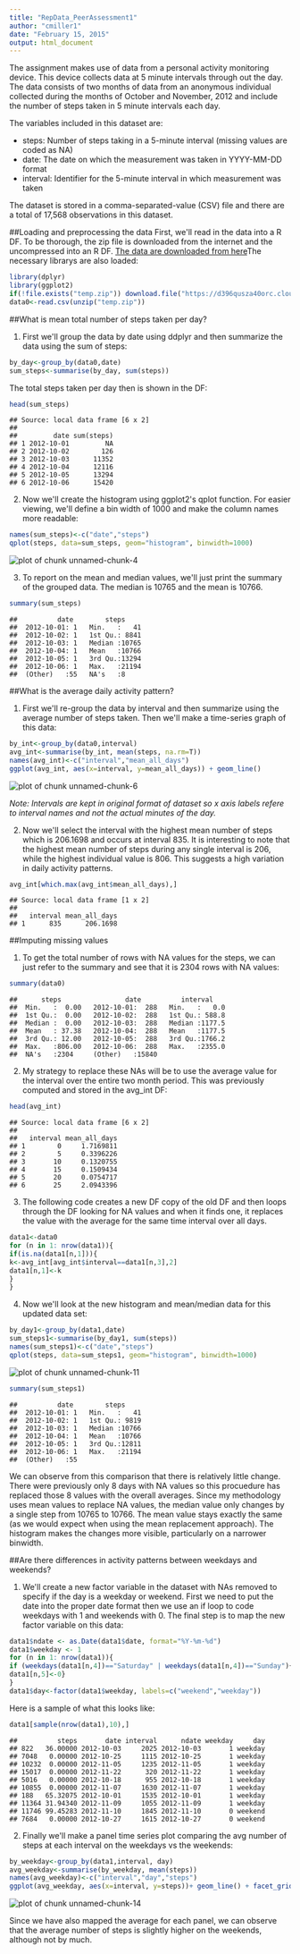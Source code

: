```yaml
---
title: "RepData_PeerAssessment1"
author: "cmiller1"
date: "February 15, 2015"
output: html_document
---
```

The assignment makes use of data from a personal activity monitoring device. This device collects data at 5 minute intervals through out the day. The data consists of two months of data from an anonymous individual collected during the months of October and November, 2012 and include the number of steps taken in 5 minute intervals each day.

The variables included in this dataset are:  
* steps: Number of steps taking in a 5-minute interval (missing values are coded as NA)  
* date: The date on which the measurement was taken in YYYY-MM-DD format  
* interval: Identifier for the 5-minute interval in which measurement was taken

The dataset is stored in a comma-separated-value (CSV) file and there are a total of 17,568 observations in this dataset.

##Loading and preprocessing the data
First, we'll read in the data into a R DF. To be thorough, the zip file is downloaded from the internet and the uncompressed into an R DF. [The data are downloaded from here](https://d396qusza40orc.cloudfront.net/repdata%2Fdata%2Factivity.zip)The necessary librarys are also loaded:

```r
library(dplyr)
library(ggplot2)
if(!file.exists("temp.zip")) download.file("https://d396qusza40orc.cloudfront.net/repdata%2Fdata%2Factivity.zip","temp.zip", method="curl", mode="wb")
data0<-read.csv(unzip("temp.zip"))
```

##What is mean total number of steps taken per day?
1. First we'll group the data by date using ddplyr and then summarize the data using the sum of steps:

```r
by_day<-group_by(data0,date)
sum_steps<-summarise(by_day, sum(steps))
```

The total steps taken per day then is shown in the DF:

```r
head(sum_steps)
```

```
## Source: local data frame [6 x 2]
## 
##         date sum(steps)
## 1 2012-10-01         NA
## 2 2012-10-02        126
## 3 2012-10-03      11352
## 4 2012-10-04      12116
## 5 2012-10-05      13294
## 6 2012-10-06      15420
```

2. Now we'll create the histogram using ggplot2's qplot function. For easier viewing, we'll define a bin width of 1000 and make the column names more readable:

```r
names(sum_steps)<-c("date","steps")
qplot(steps, data=sum_steps, geom="histogram", binwidth=1000)
```

![plot of chunk unnamed-chunk-4](figure/unnamed-chunk-4-1.png) 

3. To report on the mean and median values, we'll just print the summary of the grouped data. The median is 10765 and the mean is 10766.

```r
summary(sum_steps)
```

```
##          date        steps      
##  2012-10-01: 1   Min.   :   41  
##  2012-10-02: 1   1st Qu.: 8841  
##  2012-10-03: 1   Median :10765  
##  2012-10-04: 1   Mean   :10766  
##  2012-10-05: 1   3rd Qu.:13294  
##  2012-10-06: 1   Max.   :21194  
##  (Other)   :55   NA's   :8
```

##What is the average daily activity pattern?
1. First we'll re-group the data by interval and then summarize using the average number of steps taken. Then we'll make a time-series graph of this data:

```r
by_int<-group_by(data0,interval)
avg_int<-summarise(by_int, mean(steps, na.rm=T))
names(avg_int)<-c("interval","mean_all_days")
ggplot(avg_int, aes(x=interval, y=mean_all_days)) + geom_line()
```

![plot of chunk unnamed-chunk-6](figure/unnamed-chunk-6-1.png) 

*Note: Intervals are kept in original format of dataset so x axis labels refere to interval names and not the actual minutes of the day.*

2. Now we'll select the interval with the highest mean number of steps which is 206.1698 and occurs at interval 835. It is interesting to note that the highest mean number of steps during any single interval is 206, while the highest individual value is 806. This suggests a high variation in daily activity patterns. 


```r
avg_int[which.max(avg_int$mean_all_days),]
```

```
## Source: local data frame [1 x 2]
## 
##   interval mean_all_days
## 1      835      206.1698
```

##Imputing missing values
1. To get the total number of rows with NA values for the steps, we can just refer to the summary and see that it is 2304 rows with NA values:

```r
summary(data0)
```

```
##      steps                date          interval     
##  Min.   :  0.00   2012-10-01:  288   Min.   :   0.0  
##  1st Qu.:  0.00   2012-10-02:  288   1st Qu.: 588.8  
##  Median :  0.00   2012-10-03:  288   Median :1177.5  
##  Mean   : 37.38   2012-10-04:  288   Mean   :1177.5  
##  3rd Qu.: 12.00   2012-10-05:  288   3rd Qu.:1766.2  
##  Max.   :806.00   2012-10-06:  288   Max.   :2355.0  
##  NA's   :2304     (Other)   :15840
```

2. My strategy to replace these NAs will be to use the average value for the interval over the entire two month period. This was previously computed and stored in the avg_int DF:

```r
head(avg_int)
```

```
## Source: local data frame [6 x 2]
## 
##   interval mean_all_days
## 1        0     1.7169811
## 2        5     0.3396226
## 3       10     0.1320755
## 4       15     0.1509434
## 5       20     0.0754717
## 6       25     2.0943396
```

3. The following code creates a new DF copy of the old DF and then loops through the DF looking for NA values and when it finds one, it replaces the value with the average for the same time interval over all days.


```r
data1<-data0
for (n in 1: nrow(data1)){
if(is.na(data1[n,1])){
k<-avg_int[avg_int$interval==data1[n,3],2]
data1[n,1]<-k
}
}
```

4. Now we'll look at the new histogram and mean/median data for this updated data set: 

```r
by_day1<-group_by(data1,date)
sum_steps1<-summarise(by_day1, sum(steps))
names(sum_steps1)<-c("date","steps")
qplot(steps, data=sum_steps1, geom="histogram", binwidth=1000)
```

![plot of chunk unnamed-chunk-11](figure/unnamed-chunk-11-1.png) 

```r
summary(sum_steps1)
```

```
##          date        steps      
##  2012-10-01: 1   Min.   :   41  
##  2012-10-02: 1   1st Qu.: 9819  
##  2012-10-03: 1   Median :10766  
##  2012-10-04: 1   Mean   :10766  
##  2012-10-05: 1   3rd Qu.:12811  
##  2012-10-06: 1   Max.   :21194  
##  (Other)   :55
```

We can observe from this comparison that there is relatively little change. There were previously only 8 days with NA values so this procuedure has replaced those 8 values with the overall averages. Since my methodology uses mean values to replace NA values, the median value only changes by a single step from 10765 to 10766. The mean value stays exactly the same (as we would expect when using the mean replacement approach). The histogram makes the changes more visible, particularly on a narrower binwidth. 

##Are there differences in activity patterns between weekdays and weekends?
1. We'll create a new factor variable in the dataset with NAs removed to specify if the day is a weekday or weekend. First we need to put the date into the proper date format then we use an if loop to code weekdays with 1 and weekends with 0. The final step is to map the new factor variable on this data:

```r
data1$ndate <- as.Date(data1$date, format="%Y-%m-%d")
data1$weekday <- 1
for (n in 1: nrow(data1)){
if (weekdays(data1[n,4])=="Saturday" | weekdays(data1[n,4])=="Sunday"){
data1[n,5]<-0}
}
data1$day<-factor(data1$weekday, labels=c("weekend","weekday"))
```
Here is a sample of what this looks like:

```r
data1[sample(nrow(data1),10),]
```

```
##          steps       date interval      ndate weekday     day
## 822   36.00000 2012-10-03     2025 2012-10-03       1 weekday
## 7048   0.00000 2012-10-25     1115 2012-10-25       1 weekday
## 10232  0.00000 2012-11-05     1235 2012-11-05       1 weekday
## 15017  0.00000 2012-11-22      320 2012-11-22       1 weekday
## 5016   0.00000 2012-10-18      955 2012-10-18       1 weekday
## 10855  0.00000 2012-11-07     1630 2012-11-07       1 weekday
## 188   65.32075 2012-10-01     1535 2012-10-01       1 weekday
## 11364 31.94340 2012-11-09     1055 2012-11-09       1 weekday
## 11746 99.45283 2012-11-10     1845 2012-11-10       0 weekend
## 7684   0.00000 2012-10-27     1615 2012-10-27       0 weekend
```

2. Finally we'll make a panel time series plot comparing the avg number of steps at each interval on the weekdays vs the weekends:

```r
by_weekday<-group_by(data1,interval, day)
avg_weekday<-summarise(by_weekday, mean(steps))
names(avg_weekday)<-c("interval","day","steps")
ggplot(avg_weekday, aes(x=interval, y=steps))+ geom_line() + facet_grid(day ~ .) + geom_line(stat = "hline", yintercept = "mean")
```

![plot of chunk unnamed-chunk-14](figure/unnamed-chunk-14-1.png) 

Since we have also mapped the average for each panel, we can observe that the average number of steps is slightly higher on the weekends, although not by much. 
